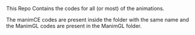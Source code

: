 This Repo Contains the codes for all (or most) of the animations.

The manimCE codes are present inside the folder with the same name and the ManimGL codes are present in the ManimGL folder.
